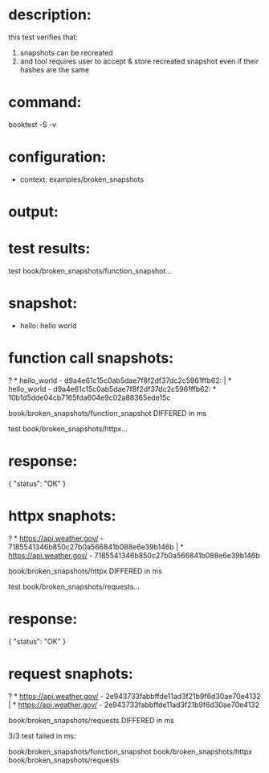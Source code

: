 # description:

this test verifies that:

 1) snapshots can be recreated
 2) and tool requires user to accept & store recreated snapshot even if their hashes are the same

# command:

booktest -S -v

# configuration:

 * context: examples/broken_snapshots

# output:


# test results:

test book/broken_snapshots/function_snapshot...

  # snapshot:
  
   * hello: hello world
  
  # function call snapshots:
  
?  * hello_world - d9a4e61c15c0ab5dae7f8f2df37dc2c5961ffb62:   |  * hello_world - d9a4e61c15c0ab5dae7f8f2df37dc2c5961ffb62:
     * 10b1d5dde04cb7165fda604e9c02a88365ede15c

book/broken_snapshots/function_snapshot DIFFERED in <number> ms

test book/broken_snapshots/httpx...

  # response:
  
  {
      "status": "OK"
  }
  
  # httpx snaphots:
  
?  * https://api.weather.gov/ - 7185541346b850c27b0a566841b088e6e39b146b |  * https://api.weather.gov/ - 7185541346b850c27b0a566841b088e6e39b146b

book/broken_snapshots/httpx DIFFERED in <number> ms

test book/broken_snapshots/requests...

  # response:
  
  {
      "status": "OK"
  }
  
  # request snaphots:
  
?  * https://api.weather.gov/ - 2e943733fabbffde11ad3f21b9f6d30ae70e4132 |  * https://api.weather.gov/ - 2e943733fabbffde11ad3f21b9f6d30ae70e4132

book/broken_snapshots/requests DIFFERED in <number> ms


3/3 test failed in <number> ms:

  book/broken_snapshots/function_snapshot
  book/broken_snapshots/httpx
  book/broken_snapshots/requests


